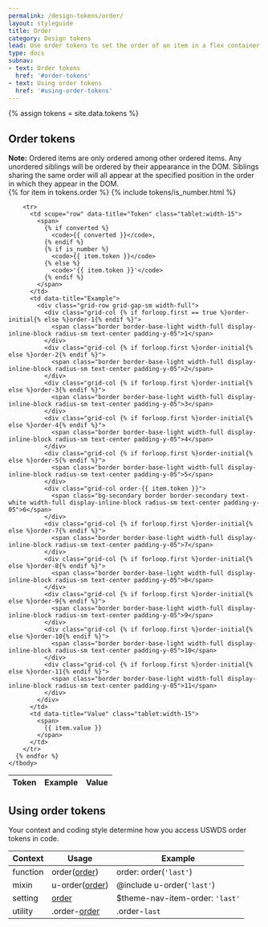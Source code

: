 ```yaml
---
permalink: /design-tokens/order/
layout: styleguide
title: Order
category: Design tokens
lead: Use order tokens to set the order of an item in a flex container.
type: docs
subnav:
- text: Order tokens
  href: '#order-tokens'
- text: Using order tokens
  href: '#using-order-tokens'
---
```


{% assign tokens = site.data.tokens %}

## Order tokens
<div class="site-table-wrapper">
  <div class="site-table-note">
    <strong>Note:</strong> Ordered items are only ordered among other ordered items. Any unordered siblings will be ordered by their appearance in the DOM. Siblings sharing the same order will all appear at the specified position in the order in which they appear in the DOM.
  </div>
  <table class="usa-table--borderless site-table-responsive">
    <thead>
      <tr>
        <th scope="col">Token</th>
        <th scope="col">Example</th>
        <th scope="col">Value</th>
      </tr>
    </thead>
    <tbody class="font-mono-2xs">
      {% for item in tokens.order %}
        {% include tokens/is_number.html %}

        <tr>
          <td scope="row" data-title="Token" class="tablet:width-15">
            <span>
              {% if converted %}
                <code>{{ converted }}</code>,
              {% endif %}
              {% if is_number %}
                <code>{{ item.token }}</code>
              {% else %}
                <code>'{{ item.token }}'</code>
              {% endif %}
            </span>
          </td>
          <td data-title="Example">
            <div class="grid-row grid-gap-sm width-full">
              <div class="grid-col {% if forloop.first == true %}order-initial{% else %}order-1{% endif %}">
                <span class="border border-base-light width-full display-inline-block radius-sm text-center padding-y-05">1</span>
              </div>
              <div class="grid-col {% if forloop.first %}order-initial{% else %}order-2{% endif %}">
                <span class="border border-base-light width-full display-inline-block radius-sm text-center padding-y-05">2</span>
              </div>
              <div class="grid-col {% if forloop.first %}order-initial{% else %}order-3{% endif %}">
                <span class="border border-base-light width-full display-inline-block radius-sm text-center padding-y-05">3</span>
              </div>
              <div class="grid-col {% if forloop.first %}order-initial{% else %}order-4{% endif %}">
                <span class="border border-base-light width-full display-inline-block radius-sm text-center padding-y-05">4</span>
              </div>
              <div class="grid-col {% if forloop.first %}order-initial{% else %}order-5{% endif %}">
                <span class="border border-base-light width-full display-inline-block radius-sm text-center padding-y-05">5</span>
              </div>
              <div class="grid-col order-{{ item.token }}">
                <span class="bg-secondary border border-secondary text-white width-full display-inline-block radius-sm text-center padding-y-05">6</span>
              </div>
              <div class="grid-col {% if forloop.first %}order-initial{% else %}order-7{% endif %}">
                <span class="border border-base-light width-full display-inline-block radius-sm text-center padding-y-05">7</span>
              </div>
              <div class="grid-col {% if forloop.first %}order-initial{% else %}order-8{% endif %}">
                <span class="border border-base-light width-full display-inline-block radius-sm text-center padding-y-05">8</span>
              </div>
              <div class="grid-col {% if forloop.first %}order-initial{% else %}order-9{% endif %}">
                <span class="border border-base-light width-full display-inline-block radius-sm text-center padding-y-05">9</span>
              </div>
              <div class="grid-col {% if forloop.first %}order-initial{% else %}order-10{% endif %}">
                <span class="border border-base-light width-full display-inline-block radius-sm text-center padding-y-05">10</span>
              </div>
              <div class="grid-col {% if forloop.first %}order-initial{% else %}order-11{% endif %}">
                <span class="border border-base-light width-full display-inline-block radius-sm text-center padding-y-05">11</span>
              </div>
            </div>
          </td>
          <td data-title="Value" class="tablet:width-15">
            <span>
              {{ item.value }}
            </span>
          </td>
        </tr>
      {% endfor %}
    </tbody>
  </table>
</div>

## Using order tokens
Your context and coding style determine how you access USWDS order tokens in code.

<div class="site-table-wrapper">
  <table class="usa-table--borderless site-table-responsive">
    <thead>
      <tr>
        <th scope="col">Context</th>
        <th scope="col">Usage</th>
        <th scope="col">Example</th>
      </tr>
    </thead>
    <tbody class="font-mono-2xs">
      <tr>
        <td scope="row" data-title="Context">
          <span class="text-bold font-lang-3">function</span>
        </td>
        <td data-title="Usage">
          <span>
            order(<a href="{{ site.baseurl }}/design-tokens/order/" class="token">order</a>)
          </span>
        </td>
        <td data-title="Example">
          <span>
            order: order(<code>'last'</code>)
          </span>
        </td>
      </tr>
      <tr>
        <td scope="row" data-title="Context">
          <span class="font-lang-3">
            <span class="text-bold">mixin</span><br/>
          </span>
        </td>
        <td data-title="Usage">
          <span>
            u-order(<a href="{{ site.baseurl }}/design-tokens/order/" class="token">order</a>)
          </span>
        </td>
        <td data-title="Example">
          <span>
            @include u-order(<code>'last'</code>)<br/>
          </span>
        </td>
      </tr>
      <tr>
        <td scope="row" data-title="Context">
          <span>
            <span class="text-bold font-lang-3">setting</span><br/>
          </span>
        </td>
        <td data-title="Usage">
          <span>
            <a href="{{ site.baseurl }}/design-tokens/order/" class="token">order</a>
          </span>
        </td>
        <td data-title="Example">
          <span>
            $theme-nav-item-order: <code>'last'</code>
          </span>
        </td>
      </tr>
      <tr>
        <td scope="row" data-title="Context">
          <span class="font-lang-3">
            <span class="text-bold">utility</span><br/>
          </span>
        </td>
        <td data-title="Usage">
          <span>
            .order-<a href="{{ site.baseurl }}/design-tokens/order/" class="token">order</a>
          </span>
        </td>
        <td data-title="Example">
          <span>
            .order-<code>last</code>
          </span>
        </td>
      </tr>
    </tbody>
  </table>
</div>
